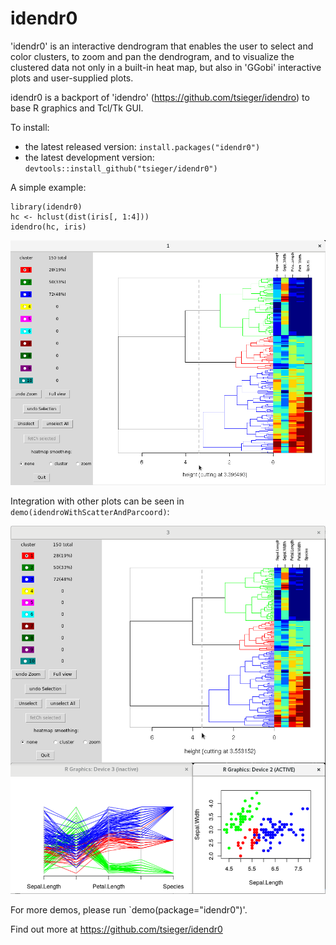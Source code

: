 # idendr0

'idendr0' is an interactive dendrogram that enables the user to select 
and color clusters, to zoom and pan the dendrogram, and to visualize 
the clustered data not only in a built-in heat map, but also in 'GGobi' 
interactive plots and user-supplied plots. 

idendr0 is a backport of 'idendro' (https://github.com/tsieger/idendro) 
to base R graphics and Tcl/Tk GUI.

To install:

* the latest released version: `install.packages("idendr0")`
* the latest development version: `devtools::install_github("tsieger/idendr0")`

A simple example:

    library(idendr0)
    hc <- hclust(dist(iris[, 1:4]))
    idendro(hc, iris)

![Example](/man/figures/idendr0_1.png?raw=true "Simple example.")

Integration with other plots can be seen in `demo(idendroWithScatterAndParcoord)`:

![Example](/man/figures/idendr0_2.png?raw=true "Integration with other plots.")

For more demos, please run `demo(package="idendr0")'.

Find out more at https://github.com/tsieger/idendr0
